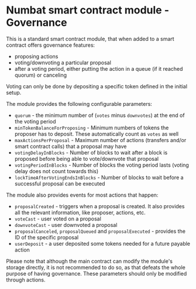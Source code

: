 # Numbat smart contract module - Governance

This is a standard smart contract module, that when added to a smart contract offers governance features:
- proposing actions
- voting/downvoting a particular proposal
- after a voting period, either putting the action in a queue (if it reached quorum) or canceling

Voting can only be done by depositing a specific token defined in the initial setup.

The module provides the following configurable parameters:
- `quorum` - the minimum number of (`votes` minus `downvotes`) at the end of the voting period
- `minTokenBalanceForProposing` - Minimum numbers of tokens the proposer has to deposit. These automatically count as `votes` as well
- `maxActionsPerProposal` - Maximum number of actions (transfers and/or smart contract calls) that a proposal may have
- `votingDelayInBlocks` - Number of blocks to wait after a block is proposed before being able to vote/downvote that proposal
- `votingPeriodInBlocks` - Number of blocks the voting period lasts (voting delay does not count towards this)
- `lockTimeAfterVotingEndsInBlocks` - Number of blocks to wait before a successful proposal can be executed

The module also provides events for most actions that happen:
- `proposalCreated` - triggers when a proposal is created. It also provides all the relevant information, like proposer, actions, etc.
- `voteCast` - user voted on a proposal
- `downvoteCast` - user downvoted a proposal
- `proposalCanceled`, `proposalQueued` and `proposalExecuted` - provides the ID of the specific proposal
- `userDeposit` - a user deposited some tokens needed for a future payable action

Please note that although the main contract can modify the module's storage directly, it is not recommended to do so, as that defeats the whole purpose of having governance. These parameters should only be modified through actions.
